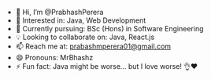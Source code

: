 - 👋 Hi, I’m @PrabhashPerera  
- 👀 Interested in: Java, Web Development  
- 🌱 Currently pursuing: BSc (Hons) in Software Engineering  
- 💡 Looking to collaborate on: Java, React.js  
- 📫 Reach me at: prabashmperera01@gmail.com  
- 😄 Pronouns: MrBhashz  
- ⚡ Fun fact: Java might be worse... but I love worse! 👌❤️  

<!---
Prabhashperera/Prabhashperera is a ✨ special ✨ repository because its `README.md` (this file) appears on your GitHub profile.
You can click the Preview link to take a look at your changes.
--->

